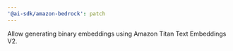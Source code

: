 ```yaml
---
'@ai-sdk/amazon-bedrock': patch
---
```


Allow generating binary embeddings using Amazon Titan Text Embeddings V2.
